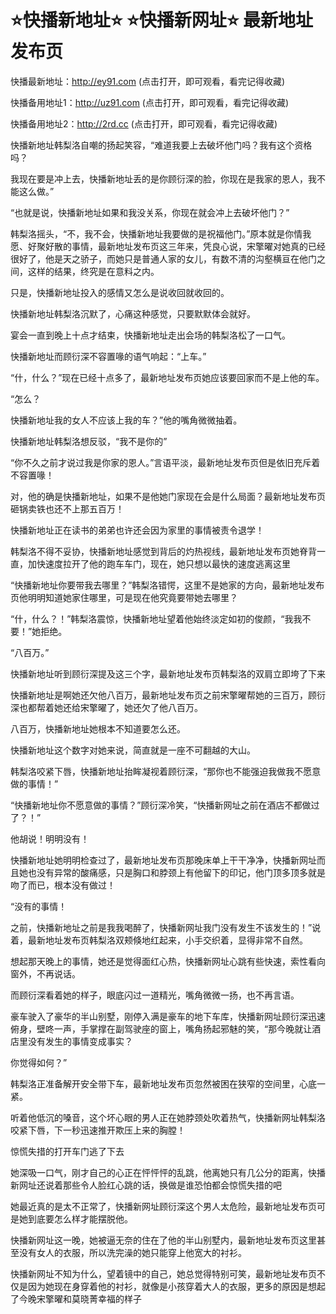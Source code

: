 # ⭐️快播新地址⭐️ ⭐️快播新网址⭐️ 最新地址发布页



快播最新地址：http://ey91.com (点击打开，即可观看，看完记得收藏)

快播备用地址1：http://uz91.com (点击打开，即可观看，看完记得收藏)

快播备用地址2：http://2rd.cc (点击打开，即可观看，看完记得收藏)




快播新地址韩梨洛自嘲的扬起笑容，“难道我要上去破坏他门吗？我有这个资格吗？

我现在要是冲上去，快播新地址丢的是你顾衍深的脸，你现在是我家的恩人，我不能这么做。”

“也就是说，快播新地址如果和我没关系，你现在就会冲上去破坏他门？”

韩梨洛摇头，“不，我不会，快播新地址我要做的是祝福他门。”原本就是你情我愿、好聚好散的事情，最新地址发布页这三年来，凭良心说，宋擎曜对她真的已经很好了，他是天之骄子，而她只是普通人家的女儿，有数不清的沟壑横亘在他门之间，这样的结果，终究是在意料之内。

只是，快播新地址投入的感情又怎么是说收回就收回的。

快播新地址韩梨洛沉默了，心痛这种感觉，只要默默体会就好。

宴会一直到晚上十点才结束，快播新地址走出会场的韩梨洛松了一口气。

快播新地址而顾衍深不容置喙的语气响起：“上车。”

“什，什么？”现在已经十点多了，最新地址发布页她应该要回家而不是上他的车。

“怎么？

快播新地址我的女人不应该上我的车？”他的嘴角微微抽着。

快播新地址韩梨洛想反驳，“我不是你的”

“你不久之前才说过我是你家的恩人。”言语平淡，最新地址发布页但是依旧充斥着不容置喙！

对，他的确是快播新地址，如果不是他她门家现在会是什么局面？最新地址发布页砸锅卖铁也还不上那五百万！

快播新地址正在读书的弟弟也许还会因为家里的事情被责令退学！

韩梨洛不得不妥协，快播新地址感觉到背后的灼热视线，最新地址发布页她脊背一直，加快速度拉开了他的跑车车门，现在，她只想以最快的速度逃离这里

“快播新地址你要带我去哪里？”韩梨洛错愕，这里不是她家的方向，最新地址发布页他明明知道她家住哪里，可是现在他究竟要带她去哪里？

“什，什么？！”韩梨洛震惊，快播新地址望着他始终淡定如初的俊颜，“我我不要！”她拒绝。

“八百万。”

快播新地址听到顾衍深提及这三个字，最新地址发布页韩梨洛的双肩立即垮了下来

快播新地址是啊她还欠他八百万，最新地址发布页之前宋擎曜帮她的三百万，顾衍深也都帮着她还给宋擎曜了，她还欠了他八百万。

八百万，快播新地址她根本不知道要怎么还。

快播新地址这个数字对她来说，简直就是一座不可翻越的大山。

韩梨洛咬紧下唇，快播新地址抬眸凝视着顾衍深，“那你也不能强迫我做我不愿意做的事情！”

“快播新地址你不愿意做的事情？”顾衍深冷笑，“快播新网址之前在酒店不都做过了？！”

他胡说！明明没有！

快播新地址她明明检查过了，最新地址发布页那晚床单上干干净净，快播新网址而且她也没有异常的酸痛感，只是胸口和脖颈上有他留下的印记，他门顶多顶多就是吻了而已，根本没有做过！

“没有的事情！

之前，快播新地址之前是我我喝醉了，快播新网址我门没有发生不该发生的！”说着，最新地址发布页韩梨洛双颊倏地红起来，小手交织着，显得非常不自然。

想起那天晚上的事情，她还是觉得面红心热，快播新网址心跳有些快速，索性看向窗外，不再说话。

而顾衍深看着她的样子，眼底闪过一道精光，嘴角微微一扬，也不再言语。

豪车驶入了豪华的半山别墅，刚停入满是豪车的地下车库，快播新网址顾衍深迅速俯身，壁咚一声，手掌撑在副驾驶座的窗上，嘴角扬起邪魅的笑，“那今晚就让酒店里没有发生的事情变成事实？

你觉得如何？”

韩梨洛正准备解开安全带下车，最新地址发布页忽然被困在狭窄的空间里，心底一紧。

听着他低沉的嗓音，这个坏心眼的男人正在她脖颈处吹着热气，快播新网址韩梨洛咬紧下唇，下一秒迅速推开欺压上来的胸膛！

惊慌失措的打开车门逃了下去

她深吸一口气，刚才自己的心正在怦怦怦的乱跳，他离她只有几公分的距离，快播新网址还说着那些令人脸红心跳的话，换做是谁恐怕都会惊慌失措的吧

她最近真的是太不正常了，快播新网址顾衍深这个男人太危险，最新地址发布页可是她到底要怎么样才能摆脱他。

快播新网址这一晚，她被逼无奈的住在了他的半山别墅内，最新地址发布页这里甚至没有女人的衣服，所以洗完澡的她只能穿上他宽大的衬衫。

快播新网址不知为什么，望着镜中的自己，她总觉得特别可笑，最新地址发布页不仅是因为她现在身穿着他的衬衫，就像是小孩穿着大人的衣服，更多的原因是想起了今晚宋擎曜和莫晓菁幸福的样子

